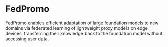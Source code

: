 # FedPromo
FedPromo enables efficient adaptation of large foundation models to new domains via federated learning of lightweight proxy models on edge devices, transferring their knowledge back to the foundation model without accessing user data.
